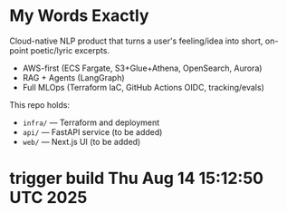 # My Words Exactly

Cloud-native NLP product that turns a user's feeling/idea into short, on-point poetic/lyric excerpts.
- AWS-first (ECS Fargate, S3+Glue+Athena, OpenSearch, Aurora)
- RAG + Agents (LangGraph)
- Full MLOps (Terraform IaC, GitHub Actions OIDC, tracking/evals)

This repo holds:
- `infra/` — Terraform and deployment
- `api/` — FastAPI service (to be added)
- `web/` — Next.js UI (to be added)
# trigger build Thu Aug 14 15:12:50 UTC 2025

